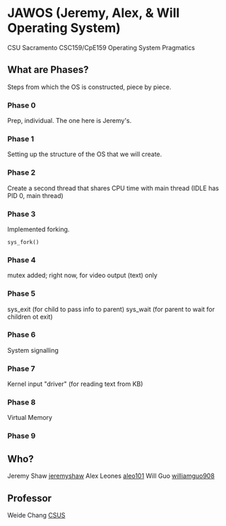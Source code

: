 # JAWOS (Jeremy, Alex, & Will Operating System)
CSU Sacramento CSC159/CpE159 Operating System Pragmatics


## What are Phases?
Steps from which the OS is constructed, piece by piece.

### Phase 0
Prep, individual. The one here is Jeremy's.

### Phase 1
Setting up the structure of the OS that we will create.

### Phase 2
Create a second thread that shares CPU time with main thread (IDLE has PID 0, main thread)

### Phase 3
Implemented forking.
```
sys_fork()
```

### Phase 4
mutex added; right now, for video output (text) only

### Phase 5
sys_exit (for child to pass info to parent)
sys_wait (for parent to wait for children ot exit)

### Phase 6
System signalling

### Phase 7
Kernel input "driver" (for reading text from KB)

### Phase 8
Virtual Memory

### Phase 9


## Who?
Jeremy Shaw [jeremyshaw](https://github.com/jeremyshaw)
Alex Leones [aleo101](https://github.com/aleo101)
Will Guo  [williamguo908](https://github.com/willaimguo908)

## Professor
Weide Chang [CSUS](http://athena.ecs.csus.edu/~changw/)
